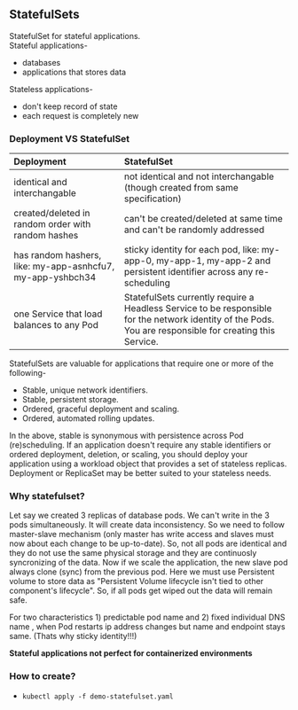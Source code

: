 ## StatefulSets
StatefulSet for stateful applications.
</br>Stateful applications-
- databases
- applications that stores data

Stateless applications-
- don't keep record of state
- each request is completely new

### Deployment VS StatefulSet
| Deployment | StatefulSet |
|:-----|:----|
| identical and interchangable | not identical and not interchangable (though created from same specification) |
| created/deleted in random order with random hashes | can't be created/deleted at same time and can't be randomly addressed |
| has random hashers, like: my-app-asnhcfu7, my-app-yshbch34 | sticky identity for each pod, like: my-app-0, my-app-1, my-app-2 and persistent identifier across any re-scheduling |
| one Service that load balances to any Pod | StatefulSets currently require a Headless Service to be responsible for the network identity of the Pods. You are responsible for creating this Service. |

StatefulSets are valuable for applications that require one or more of the following-
- Stable, unique network identifiers.
- Stable, persistent storage.
- Ordered, graceful deployment and scaling.
- Ordered, automated rolling updates.

In the above, stable is synonymous with persistence across Pod (re)scheduling. If an application doesn't require any stable identifiers or ordered deployment, deletion, or scaling, you should deploy your application using a workload object that provides a set of stateless replicas. Deployment or ReplicaSet may be better suited to your stateless needs.

### Why statefulset?
Let say we created 3 replicas of database pods. We can't write in the 3 pods simultaneously. It will create data inconsistency. So we need to follow master-slave mechanism (only master has write access and slaves must now about each change to be up-to-date). So, not all pods are identical and they do not use the same physical storage and they are continuosly syncronizing of the data. Now if we scale the application, the new slave pod always clone (sync) from the previous pod. Here we must use Persistent volume to store data as "Persistent Volume lifecycle isn't tied to other component's lifecycle". So, if all pods get wiped out the data will remain safe.

For two characteristics 1) predictable pod name and 2) fixed individual DNS name , when Pod restarts ip address changes but name and endpoint stays same. (Thats why sticky identity!!!)

**Stateful applications not perfect for containerized environments**

### How to create?
- `kubectl apply -f demo-statefulset.yaml`
